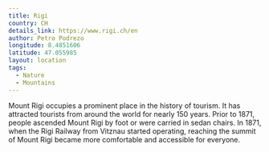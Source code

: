 ```yaml
---
title: Rigi
country: CH
details_link: https://www.rigi.ch/en
author: Petro Podrezo
longitude: 8.4851606
latitude: 47.055985
layout: location
tags:
  - Nature
  - Mountains
---
```

Mount Rigi occupies a prominent place in the history of tourism. It has attracted tourists from around the world for nearly 150 years. Prior to 1871, people ascended Mount Rigi by foot or were carried in sedan chairs. In 1871, when the Rigi Railway from Vitznau started operating, reaching the summit of Mount Rigi became more comfortable and accessible for everyone.
